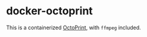 # docker-octoprint

This is a containerized [OctoPrint](http://octoprint.org/), with `ffmpeg` included.
